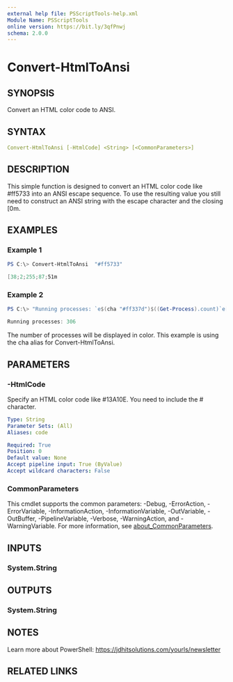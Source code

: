 ```yaml
---
external help file: PSScriptTools-help.xml
Module Name: PSScriptTools
online version: https://bit.ly/3qfPnwj
schema: 2.0.0
---
```


# Convert-HtmlToAnsi

## SYNOPSIS

Convert an HTML color code to ANSI.

## SYNTAX

```yaml
Convert-HtmlToAnsi [-HtmlCode] <String> [<CommonParameters>]
```

## DESCRIPTION

This simple function is designed to convert an HTML color code like #ff5733 into an ANSI escape sequence. To use the resulting value you still need to construct an ANSI string with the escape character and the closing [0m.

## EXAMPLES

### Example 1

```powershell
PS C:\> Convert-HtmlToAnsi  "#ff5733"

[38;2;255;87;51m
```

### Example 2

```powershell
PS C:\> "Running processes: `e$(cha "#ff337d")$((Get-Process).count)`e[0m"

Running processes: 306
```

The number of processes will be displayed in color. This example is using the cha alias for Convert-HtmlToAnsi.

## PARAMETERS

### -HtmlCode

Specify an HTML color code like #13A10E. You need to include the # character.

```yaml
Type: String
Parameter Sets: (All)
Aliases: code

Required: True
Position: 0
Default value: None
Accept pipeline input: True (ByValue)
Accept wildcard characters: False
```

### CommonParameters

This cmdlet supports the common parameters: -Debug, -ErrorAction, -ErrorVariable, -InformationAction, -InformationVariable, -OutVariable, -OutBuffer, -PipelineVariable, -Verbose, -WarningAction, and -WarningVariable. For more information, see [about_CommonParameters](http://go.microsoft.com/fwlink/?LinkID=113216).

## INPUTS

### System.String

## OUTPUTS

### System.String

## NOTES

Learn more about PowerShell: https://jdhitsolutions.com/yourls/newsletter

## RELATED LINKS
